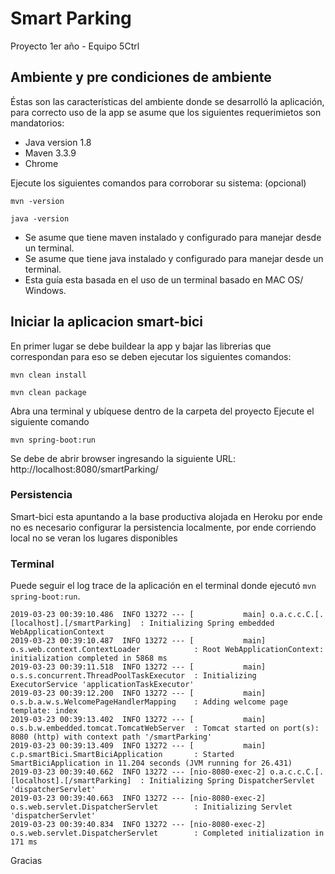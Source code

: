 # Smart Parking

Proyecto 1er año - Equipo 5Ctrl


## Ambiente y pre condiciones de ambiente

Éstas son las características del ambiente donde se desarrolló la aplicación, para correcto uso de la app se asume que los siguientes requerimietos son mandatorios:

* Java version 1.8
* Maven 3.3.9
* Chrome

Ejecute los siguientes comandos para corroborar su sistema: (opcional)

```sh-session
mvn -version
```
```sh-session
java -version
```

* Se asume que tiene maven instalado y configurado para manejar desde un terminal.
* Se asume que tiene java instalado y configurado para manejar desde un terminal.
* Esta guía esta basada en el uso de un terminal basado en MAC OS/ Windows.


## Iniciar la aplicacion smart-bici
En primer lugar se debe buildear la app y bajar las librerias que correspondan para eso se deben ejecutar los siguientes comandos:

```sh-session
mvn clean install
```
```sh-session
mvn clean package
```

Abra una terminal y ubíquese dentro de la carpeta del proyecto
Ejecute el siguiente comando
```sh-session
mvn spring-boot:run
```
Se debe de abrir browser ingresando la siguiente URL: http://localhost:8080/smartParking/

### Persistencia
 Smart-bici esta apuntando a la base productiva alojada en Heroku por ende no es necesario configurar la persistencia localmente, por ende corriendo local no se veran los lugares disponibles
 


### Terminal
Puede seguir el log trace de la aplicación en el terminal donde ejecutó `mvn spring-boot:run`.
```sh-session
2019-03-23 00:39:10.486  INFO 13272 --- [           main] o.a.c.c.C.[.[localhost].[/smartParking]  : Initializing Spring embedded WebApplicationContext
2019-03-23 00:39:10.487  INFO 13272 --- [           main] o.s.web.context.ContextLoader            : Root WebApplicationContext: initialization completed in 5868 ms
2019-03-23 00:39:11.518  INFO 13272 --- [           main] o.s.s.concurrent.ThreadPoolTaskExecutor  : Initializing ExecutorService 'applicationTaskExecutor'
2019-03-23 00:39:12.200  INFO 13272 --- [           main] o.s.b.a.w.s.WelcomePageHandlerMapping    : Adding welcome page template: index
2019-03-23 00:39:13.402  INFO 13272 --- [           main] o.s.b.w.embedded.tomcat.TomcatWebServer  : Tomcat started on port(s): 8080 (http) with context path '/smartParking'
2019-03-23 00:39:13.409  INFO 13272 --- [           main] c.p.smartBici.SmartBiciApplication       : Started SmartBiciApplication in 11.204 seconds (JVM running for 26.431)
2019-03-23 00:39:40.662  INFO 13272 --- [nio-8080-exec-2] o.a.c.c.C.[.[localhost].[/smartParking]  : Initializing Spring DispatcherServlet 'dispatcherServlet'
2019-03-23 00:39:40.663  INFO 13272 --- [nio-8080-exec-2] o.s.web.servlet.DispatcherServlet        : Initializing Servlet 'dispatcherServlet'
2019-03-23 00:39:40.834  INFO 13272 --- [nio-8080-exec-2] o.s.web.servlet.DispatcherServlet        : Completed initialization in 171 ms
```

Gracias 
